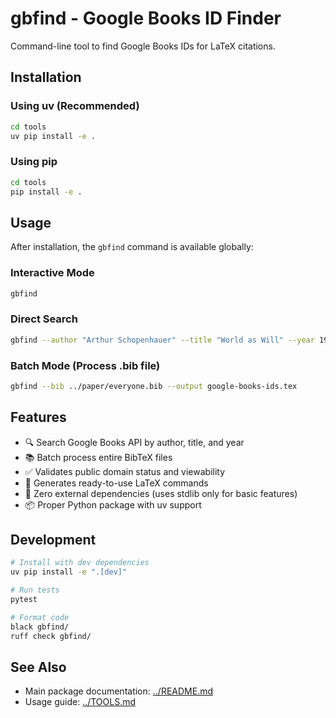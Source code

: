 # gbfind - Google Books ID Finder

Command-line tool to find Google Books IDs for LaTeX citations.

## Installation

### Using uv (Recommended)

```bash
cd tools
uv pip install -e .
```

### Using pip

```bash
cd tools
pip install -e .
```

## Usage

After installation, the `gbfind` command is available globally:

### Interactive Mode
```bash
gbfind
```

### Direct Search
```bash
gbfind --author "Arthur Schopenhauer" --title "World as Will" --year 1969 --key SchopenhauerWWR1969
```

### Batch Mode (Process .bib file)
```bash
gbfind --bib ../paper/everyone.bib --output google-books-ids.tex
```

## Features

- 🔍 Search Google Books API by author, title, and year
- 📚 Batch process entire BibTeX files
- ✅ Validates public domain status and viewability
- 🎯 Generates ready-to-use LaTeX commands
- 🚀 Zero external dependencies (uses stdlib only for basic features)
- 📦 Proper Python package with uv support

## Development

```bash
# Install with dev dependencies
uv pip install -e ".[dev]"

# Run tests
pytest

# Format code
black gbfind/
ruff check gbfind/
```

## See Also

- Main package documentation: [../README.md](../README.md)
- Usage guide: [../TOOLS.md](../TOOLS.md)

